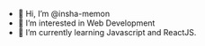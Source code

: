 - 👋 Hi, I’m @insha-memon
- 👀 I’m interested in Web Development
- 🌱 I’m currently learning Javascript and ReactJS. 

<!---
insha-memon/insha-memon is a ✨ special ✨ repository because its `README.md` (this file) appears on your GitHub profile.
You can click the Preview link to take a look at your changes.
--->
